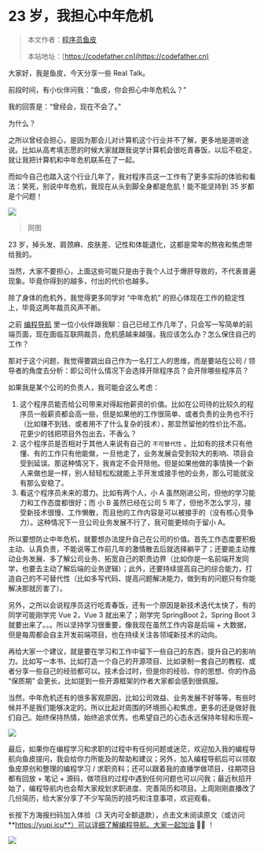 # 23 岁，我担心中年危机

> 本文作者：[程序员鱼皮](https://yuyuanweb.feishu.cn/wiki/Abldw5WkjidySxkKxU2cQdAtnah)
>
> 本站地址：[https://codefather.cn](https://codefather.cn)

大家好，我是鱼皮，今天分享一些 Real Talk。

前段时间，有小伙伴问我：“鱼皮，你会担心中年危机么？”

我的回答是：“曾经会，现在不会了。”

为什么？

之所以曾经会担心，是因为那会儿对计算机这个行业并不了解，更多地是道听途说。比如从高考填志愿的时候大家就跟我说学计算机会很吃青春饭，以后不稳定，就让我把计算机和中年危机联系在了一起。

而如今自己也踏入这个行业几年了，我对程序员这一工作有了更多实际的体验和看法：笑死，别说中年危机，我现在从头到脚全身都是危肌！能不能坚持到 35 岁都是个问题！

![](https://pic.yupi.icu/5563/202311071328379.jpeg)

> 网图

23 岁，掉头发、肩颈麻、皮肤差、记性和体能退化，这都是常年的熬夜和焦虑带给我的。

当然，大家不要担心，上面这些可能只是由于我个人过于爆肝导致的，不代表普遍现象。毕竟你得到的越多，付出的代价也越多。

除了身体的危机外，我觉得更多同学对 “中年危机” 的担心体现在工作的稳定性上，毕竟这两年裁员风声不断。

之前 [编程导航](https://yuyuanweb.feishu.cn/wiki/VC1qwmX9diCBK3kidyec74vFnde) 里一位小伙伴跟我聊：自己已经工作几年了，只会写一写简单的前端页面，现在面临互联网裁员，危机感越来越强，我应该怎么办？怎么保住自己的工作？

那对于这个问题，我觉得要跳出自己作为一名打工人的思维，而是要站在公司 / 领导者的角度去分析：即公司什么情况下会选择开除程序员？会开除哪些程序员？

如果我是某个公司的负责人，我可能会这么考虑：

1. 这个程序员能否给公司带来对得起他薪资的价值。比如在公司待的比较久的程序员一般薪资都会高一些，但是如果他的工作很简单、或者负责的业务也不行（比如赚不到钱、或者用不了什么复杂的技术），那显然留他的性价比不高。花更少的钱把项目外包出去，不香么？
2. 这个程序员是否相对于其他人来说有自己的 `不可替代性` 。比如有的技术只有他懂、有的工作只有他能做，一旦他走了，业务发展会受到较大的影响、项目会受到延误。那这种情况下，我肯定不会开除他。但是如果他做的事情换一个新人来做也是一样，别人轻轻松松就能上手开发或接手他的业务，那么可能就没有那么安稳了。
3. 看这个程序员未来的潜力。比如有两个人，小 A 虽然刚进公司，但他的学习能力和工作态度都很好；而 小 B 虽然已经在公司 5 年了，但他不怎么学习，接受新技术很慢、工作懒散，而且他的工作内容是可以被接手的（没有核心竞争力）。这种情况下一旦公司业务发展不行了，我可能更倾向于留小 A。

所以要想防止中年危机，就要想办法提升自己在公司的价值。首先工作态度要积极主动、认真负责，不能说等工作前几年的激情散去后就选择躺平了；还要能主动推动业务发展、多了解公司业务、拓宽自己的职责边界（比如你是一名前端开发同学，也要去主动了解后端的业务逻辑）；此外，还要持续提高自己的综合能力，打造自己的不可替代性（比如多写代码、提高问题解决能力，做到有的问题只有你能解决那就厉害了）。

另外，之所以会说程序员这行吃青春饭，还有一个原因是新技术迭代太快了，有的同学可能刚学完 Vue 2，Vue 3 就出来了；刚学完 SpringBoot 2，Spring Boot 3 就要出来了。。。所以坚持学习很重要，像我现在虽然工作内容是后端 + 大数据，但是每周都会自主开发前端项目，也在持续关注各领域新技术的动向。

再给大家一个建议，就是要在学习和工作中留下一些自己的东西，提升自己的影响力。比如写一本书、比如打造一个自己的开源项目、比如录制一套自己的教程、或者分享一些自己的经验都可以。技术会过时，但是你的经验、你的思想、你的作品 “保质期” 会更长，比如提到一些开源框架的作者大家都会感到很佩服。

当然，中年危机还有的很多客观原因，比如公司效益、业务发展不好等等，有些时候并不是我们能够决定的。所以比起对周围的环境担心和焦虑，更多的还是做好我们自己。始终保持热情，始终追求优秀。也希望自己的心态永远保持年轻和乐观~

![](https://pic.yupi.icu/5563/202311071328421.png)

最后，如果你在编程学习和求职的过程中有任何问题或迷茫，欢迎加入我的编程导航向鱼皮提问，我会给你力所能及的帮助和建议；另外，加入编程导航后可以领取鱼皮原创和整理的编程学习 / 求职资料；还可以跟着我的直播学做项目，往期项目都有回放 + 笔记 + 源码，做项目的过程中遇到任何问题也可以问我；最近秋招开始了，编程导航内也会帮大家规划求职进度、完善简历和项目。上周刚刚直播改了几份简历，给大家分享了不少写简历的技巧和注意事项，欢迎观看。

长按下方海报扫码加入体验（3 天内可全额退款），点击文末阅读原文（或访问 **https://yupi.icu**）可以详细了解编程导航。大家一起加油 💪🏻 ！

![](../../image/join_us.png)

